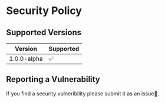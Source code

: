 # Security Policy

## Supported Versions

| Version | Supported          |
| ------- | ------------------ |
| 1.0.0-alpha   | :white_check_mark: |

## Reporting a Vulnerability

If you find a security vulneribility please submit it as an issue🙂.

